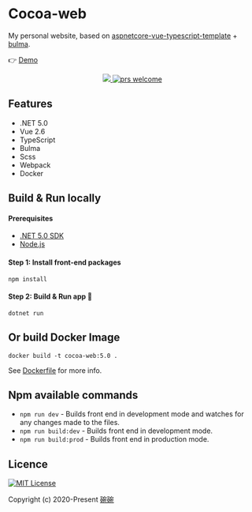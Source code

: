 # Cocoa-web
My personal website, based on [aspnetcore-vue-typescript-template](https://github.com/danijelh/aspnetcore-vue-typescript-template) + [bulma](https://bulma.io).

👉 [Demo](https://surbowl.online)

<p style="text-align:center">
    <a href="./LICENSE">
      <img src="https://img.shields.io/badge/license-MIT-blue.svg?style=flat" />
    </a>
    <a href="https://github.com/Surbowl/cocoa-web/pulls">
        <img src="https://img.shields.io/badge/PRs-welcome-brightgreen.svg" alt="prs welcome">
    </a>
</p>

## Features
- .NET 5.0
- Vue 2.6
- TypeScript
- Bulma
- Scss
- Webpack
- Docker

## Build & Run locally
#### Prerequisites
- [.NET 5.0 SDK](https://dotnet.microsoft.com/download/dotnet-core)
- [Node.js](https://nodejs.org)
#### Step 1: Install front-end packages
    npm install
#### Step 2: Build & Run app 🚀
    dotnet run

## Or build Docker Image
    docker build -t cocoa-web:5.0 .
See [Dockerfile](https://github.com/Surbowl/cocoa-web/blob/master/src/Dockerfile) for more info.

## Npm available commands
- `npm run dev` - Builds front end in development mode and watches for any changes made to the files.
- `npm run build:dev` - Builds front end in development mode.
- `npm run build:prod` - Builds front end in production mode.

## Licence
[![MIT License](https://img.shields.io/badge/license-MIT-blue.svg?style=flat)](/LICENSE)

Copyright (c) 2020-Present [碗碗](https://github.com/Surbowl)
